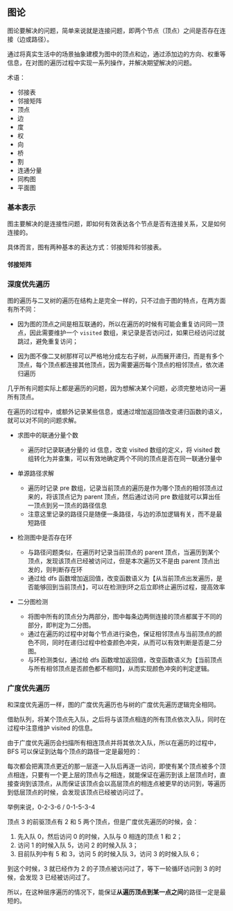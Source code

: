 ## 图论

图论要解决的问题，简单来说就是连接问题，即两个节点（顶点）之间是否存在连接（边或路径）。

通过将真实生活中的场景抽象建模为图中的顶点和边，通过添加边的方向、权重等信息，在对图的遍历过程中实现一系列操作，并解决期望解决的问题。

术语：

- 邻接表
- 邻接矩阵
- 顶点
- 边
- 度
- 权
- 向
- 桥
- 割
- 连通分量
- 同构图
- 平面图

### 基本表示

图主要解决的是连接性问题，即如何有效表达各个节点是否有连接关系，又是如何连接的。

具体而言，图有两种基本的表达方式：邻接矩阵和邻接表。

#### 邻接矩阵


### 深度优先遍历

图的遍历与二叉树的遍历在结构上是完全一样的，只不过由于图的特点，在两方面有所不同：

- 因为图的顶点之间是相互联通的，所以在遍历的时候有可能会重复访问同一顶点，因此需要维护一个 `visited` 数组，来记录是否访问过，如果已经访问过就跳过，避免重复访问；

- 因为图不像二叉树那样可以严格地分成左右子树，从而展开递归，而是有多个顶点，每个顶点都连接其他顶点，因为需要遍历每个顶点的相邻顶点，依次递归遍历

几乎所有问题实际上都是遍历的问题，因为想解决某个问题，必须完整地访问一遍所有顶点。

在遍历的过程中，或额外记录某些信息，或通过增加返回值改变递归函数的语义，就可以对不同的问题求解。

- 求图中的联通分量个数
    - 遍历时记录联通分量的 id 信息，改变 visited 数组的定义，将 visited 数组转化为并查集，可以有效地确定两个不同的顶点是否在同一联通分量中

- 单源路径求解
    - 遍历时记录 pre 数组，记录当前顶点的遍历是作为哪个顶点的相邻顶点过来的，将该顶点记为 parent 顶点，然后通过访问 pre 数组就可以算出任一顶点到另一顶点的路径信息
    - 注意这里记录的路径只是随便一条路径，与边的添加逻辑有关，而不是最短路径

- 检测图中是否存在环
    - 与路径问题类似，在遍历时记录当前顶点的 parent 顶点，当遍历到某个顶点，发现该顶点已经被访问过，但是本次遍历又不是由 parent 顶点出发的，则判断存在环
    - 通过给 dfs 函数增加返回值，改变函数语义为【从当前顶点出发遍历，是否能够回到当前顶点】，可以在检测到环之后立即终止遍历过程，提高效率

- 二分图检测
    - 将图中所有的顶点分为两部分，图中每条边两侧连接的顶点都属于不同的部分，即判定为二分图。
    - 通过在遍历的过程中对每个节点进行染色，保证相邻顶点与当前顶点的颜色不同，同时在递归过程中检查颜色冲突，从而可以有效判断是否是二分图。
    - 与环检测类似，通过给 dfs 函数增加返回值，改变函数语义为【当前顶点与所有相邻顶点是否颜色都不相同】，从而实现颜色冲突的判定逻辑。

### 广度优先遍历

和深度优先遍历一样，图的广度优先遍历也与树的广度优先遍历逻辑完全相同。

借助队列，将某个顶点先入队，之后将与该顶点相连的所有顶点依次入队，同时在过程中注意维护 visited 的信息。

由于广度优先遍历会扫描所有相连顶点并将其依次入队，所以在遍历的过程中，BFS 可以保证到达每个顶点的路径一定是最短的：

每次都会把离顶点更近的那一层逐一入队后再逐一访问，即使有某个顶点被多个顶点相连，只要有一个更上层的顶点与之相连，就能保证在遍历到该上层顶点时，直接查询到该顶点，从而保证该顶点会以高层顶点的相连点被更早的访问到，等遍历到低层顶点的时候，会发现该顶点已经被访问过了。

举例来说，0-2-3-6 / 0-1-5-3-4

顶点 3 的前驱顶点有 2 和 5 两个顶点，但是广度优先遍历的时候，会：

1. 先入队 0，然后访问 0 的时候，入队与 0 相连的顶点 1 和 2；
2. 访问 1 的时候入队 5，访问 2 的时候入队 3；
3. 目前队列中有 5 和 3，访问 5 的时候入队 3，访问 3 的时候入队 6；

到这个时候，3 就已经作为 2 的子顶点被访问过了，等下一轮循环访问到 3 的时候，会发现 3 已经被访问过了。

所以，在这种层序遍历的情况下，能保证**从遍历顶点到某一点之间**的路径一定是最短的。

